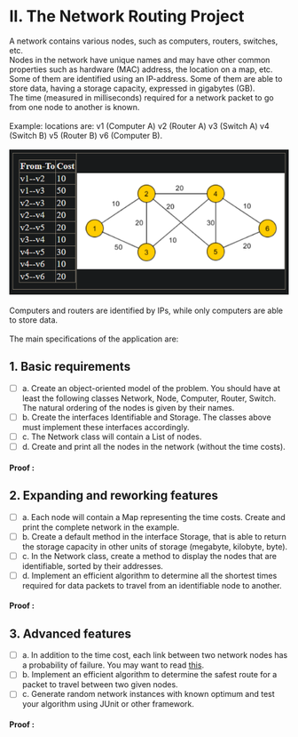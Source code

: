 # II. The Network Routing Project

A network contains various nodes, such as computers, routers, switches, etc. <br>Nodes in the network have unique names and may have other common properties such as hardware (MAC) address, the location on a map, etc.
<br>Some of them are identified using an IP-address. Some of them are able to store data, having a storage capacity, expressed in gigabytes (GB).
<br>The time (measured in milliseconds) required for a network packet to go from one node to another is known.
<br><br>Example: locations are: v1 (Computer A) v2 (Router A) v3 (Switch A) v4 (Switch B) v5 (Router B) v6 (Computer B).
<br><br>![img.png](res/networkingExample.png)
<br><br>
Computers and routers are identified by IPs, while only computers are able to store data.
<br><br>
The main specifications of the application are:

## 1. Basic requirements

- [ ] a. Create an object-oriented model of the problem. You should have at least the following classes Network, Node, Computer, Router, Switch. The natural ordering of the nodes is given by their names.
- [ ] b. Create the interfaces Identifiable and Storage. The classes above must implement these interfaces accordingly.
- [ ] c. The Network class will contain a List of nodes.
- [ ] d. Create and print all the nodes in the network (without the time costs).

#### Proof :

## 2. Expanding and reworking features

- [ ] a. Each node will contain a Map representing the time costs. Create and print the complete network in the example.
- [ ] b. Create a default method in the interface Storage, that is able to return the storage capacity in other units of storage (megabyte, kilobyte, byte).
- [ ] c. In the Network class, create a method to display the nodes that are identifiable, sorted by their addresses.
- [ ] d. Implement an efficient algorithm to determine all the shortest times required for data packets to travel from an identifiable node to another.

#### Proof :

## 3. Advanced features

- [ ] a. In addition to the time cost, each link between two network nodes has a probability of failure. You may want to read <a href=https://profs.info.uaic.ro/~olariu/curent/AG/files/ag3.pdf>this</a>.
- [ ] b. Implement an efficient algorithm to determine the safest route for a packet to travel between two given nodes.
- [ ] c. Generate random network instances with known optimum and test your algorithm using JUnit or other framework.

#### Proof :
